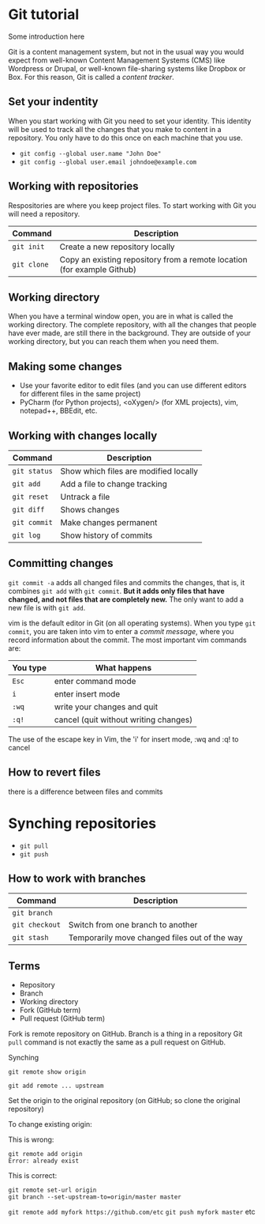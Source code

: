 # Git tutorial

Some introduction here

Git is a content management system, but not in the usual way you would expect from well-known Content Management Systems (CMS) like Wordpress or Drupal, or well-known file-sharing systems like Dropbox or Box. For this reason, Git is called a *content tracker*.

## Set your indentity

When you start working with Git you need to set your identity. This identity will be used to track all the changes that you make to content in a repository. You only have to do this once on each machine that you use.

* `git config --global user.name "John Doe"`
* `git config --global user.email johndoe@example.com`


## Working with repositories

Respositories are where you keep project files. To start working with Git you will need a repository.

Command | Description
------- | -----------
`git init` |   Create a new repository locally
`git clone` |   Copy an existing repository from a remote location (for example Github)

## Working directory

When you have a terminal window open, you are in what is called the working directory. The complete repository, with all the changes that people have ever made, are still there in the background. They are outside of your working directory, but you can reach them when you need them.

## Making some changes

* Use your favorite editor to edit files (and you can use different editors for different files in the same project)
* PyCharm (for Python projects), \<oXygen/\> (for XML projects), vim, notepad++, BBEdit, etc.

## Working with changes locally

Command | Description 
--------|-----------------
`git status` | Show which files are modified locally
`git add`  |   Add a file to change tracking 
`git reset` |  Untrack a file 
`git diff` |  Shows changes
`git commit` | Make changes permanent
`git log`  | Show history of commits

## Committing changes

`git commit -a` adds all changed files and commits the changes, that is, it combines `git add` with `git commit`. **But it adds only files that have changed, and not files that are completely new.** The only want to add a new file is with `git add`.

vim is the default editor in Git (on all operating systems). When you type `git commit`, you are taken into vim to enter a _commit message_, where you record information about the commit. The most important vim commands are:

You type | What happens
---- | ----
`Esc` | enter command mode
`i` | enter insert mode
`:wq` | write your changes and quit
`:q!` | cancel (quit without writing changes)

The use of the escape key in Vim, the 'i' for insert mode, :wq and :q! to cancel 


## How to revert files

there is a difference between files and commits

# Synching repositories

* `git pull`
* `git push`


## How to work with branches

Command | Description
--------|------------
`git branch`   |
`git checkout` |   Switch from one branch to another
`git stash`    |   Temporarily move changed files out of the way


## Terms

* Repository
* Branch
* Working directory
* Fork (GitHub term)
* Pull request (GitHub term)


Fork is remote repository on GitHub.
Branch is a thing in a repository
Git `pull` command is not exactly the same as a pull request on GitHub.

Synching

`git remote show origin`

`git add remote ... upstream`

Set the origin to the original repository (on GitHub; so clone the original repository)

To change existing origin: 

This is wrong:

	git remote add origin
	Error: already exist

This is correct:

	git remote set-url origin
	git branch --set-upstream-to=origin/master master

`git remote add myfork https://github.com/etc`
`git push myfork master` etc

